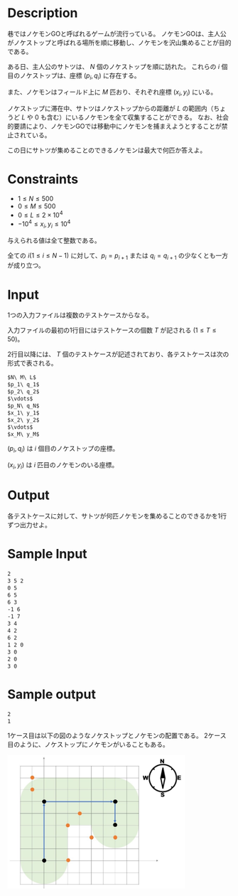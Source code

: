 # Description
巷ではノケモンGOと呼ばれるゲームが流行っている。
ノケモンGOは、主人公がノケストップと呼ばれる場所を順に移動し、ノケモンを沢山集めることが目的である。

ある日、主人公のサトツは、 $N$ 個のノケストップを順に訪れた。
これらの $i$ 個目のノケストップは、座標 $(p_i, q_i)$ に存在する。

また、ノケモンはフィールド上に $M$ 匹おり、それぞれ座標 $(x_i,y_i)$ にいる。

ノケストップに滞在中、サトツはノケストップからの距離が $L$ の範囲内（ちょうど $L$ や $0$ も含む）にいるノケモンを全て収集することができる。
なお、社会的要請により、ノケモンGOでは移動中にノケモンを捕まえようとすることが禁止されている。

この日にサトツが集めることのできるノケモンは最大で何匹か答えよ。

# Constraints
* $1 \leq N \leq 500$
* $0 \leq M \leq 500$
* $0 \leq L \leq 2\times10^4$
* $-10^4 \leq x_i, y_i \leq 10^4$

与えられる値は全て整数である。

全ての $i (1 \leq i \leq N-1)$ に対して、$p_i = p_{i+1}$ または $q_i = q_{i+1}$ の少なくとも一方が成り立つ。

# Input
1つの入力ファイルは複数のテストケースからなる。

入力ファイルの最初の1行目にはテストケースの個数 $T$ が記される $(1 \leq T \leq 50)$。

2行目以降には、 $T$ 個のテストケースが記述されており、各テストケースは次の形式で表される。

```
$N\ M\ L$
$p_1\ q_1$
$p_2\ q_2$
$\vdots$
$p_N\ q_N$
$x_1\ y_1$
$x_2\ y_2$
$\vdots$
$x_M\ y_M$
```

$(p_i, q_i)$ は $i$ 個目のノケストップの座標。

$(x_i, y_i)$ は $i$ 匹目のノケモンのいる座標。

# Output
各テストケースに対して、サトツが何匹ノケモンを集めることのできるかを1行ずつ出力せよ。

# Sample Input
```
2
3 5 2
0 5
6 5
6 3
-1 6
-1 7
3 4
4 2
6 2
1 2 0
3 0
2 0
3 0
```

# Sample output
```
2
1
```

1ケース目は以下の図のようなノケストップとノケモンの配置である。
2ケース目のように、ノケストップにノケモンがいることもある。

<img src="nokemon.jpg" width="400">
